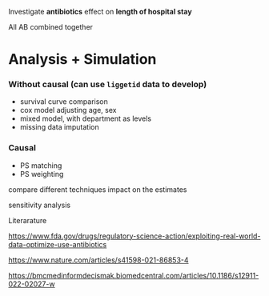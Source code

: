 Investigate **antibiotics** effect on **length of hospital stay**

All AB combined together



# Analysis + Simulation

### Without causal (can use `liggetid` data to develop)

- survival curve comparison
- cox model adjusting age, sex
- mixed model, with department as levels
- missing data imputation

### Causal

- PS matching
- PS weighting

compare different techniques impact on the estimates

sensitivity analysis



Literarature

https://www.fda.gov/drugs/regulatory-science-action/exploiting-real-world-data-optimize-use-antibiotics

https://www.nature.com/articles/s41598-021-86853-4

https://bmcmedinformdecismak.biomedcentral.com/articles/10.1186/s12911-022-02027-w
